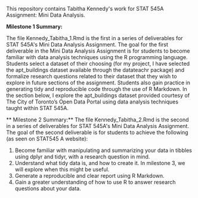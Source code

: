 This repository contains Tabitha Kennedy's work for STAT 545A Assignment: Mini Data Analysis. 

**Milestone 1 Summary:**

The file Kennedy_Tabitha_1.Rmd is the first in a series of deliverables for STAT 545A's Mini Data Analysis Assignment. The goal for the first deliverable in the Mini Data Analysis Assignment is for students to become familiar with data analysis techniques using the R programming language. Students select a dataset of their choosing (for my project, I have selected the apt_buildings dataset available through the datateachr package) and formalize research questions related to their dataset that they wish to explore in future sections of the assignment. Students also gain practice in generating tidy and reproducible code through the use of R Markdown. In the section below, I explore the apt_buildings dataset provided courtesy of The City of Toronto’s Open Data Portal using data analysis techniques taught within STAT 545A. 

** Milestone 2 Summary:**
The file Kennedy_Tabitha_2.Rmd is the second in a series of deliverables for STAT 545A's Mini Data Analysis Assignment. The goal of the second deliverable is for students to achieve the following (as seen on STAT545 A website):
1. Become familiar with manipulating and summarizing your data in tibbles using dplyr and tidyr, with a research question in mind.
2. Understand what tidy data is, and how to create it. In milestone 3, we will explore when this might be useful.
3. Generate a reproducible and clear report using R Markdown.
4. Gain a greater understanding of how to use R to answer research questions about your data.
